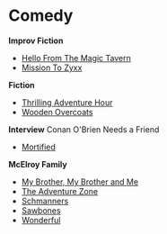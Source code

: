 # Comedy

**Improv Fiction**
- [Hello From The Magic Tavern](https://hellofromthemagictavern.com)
- [Mission To Zyxx](https://www.missiontozyxx.space/)

**Fiction**
- [Thrilling Adventure Hour](http://thrillingadventurehour.com/)
- [Wooden Overcoats](https://www.woodenovercoats.com/)

**Interview**
Conan O'Brien Needs a Friend



- [Mortified](http://getmortified.com/podcast/)

**McElroy Family**
- [My Brother, My Brother and Me](https://www.maximumfun.org/shows/my-brother-my-brother-and-me)
- [The Adventure Zone](https://www.maximumfun.org/shows/adventure-zone)
- [Schmanners](https://www.maximumfun.org/shows/schmanners)
- [Sawbones](https://www.maximumfun.org/shows/sawbones)
- [Wonderful](https://www.maximumfun.org/shows/wonderful)



